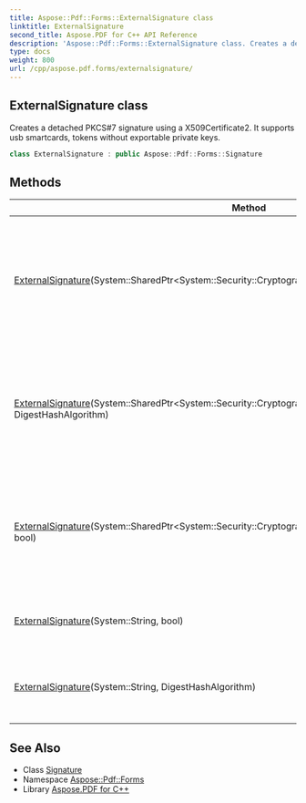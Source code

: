 ```yaml
---
title: Aspose::Pdf::Forms::ExternalSignature class
linktitle: ExternalSignature
second_title: Aspose.PDF for C++ API Reference
description: 'Aspose::Pdf::Forms::ExternalSignature class. Creates a detached PKCS#7 signature using a X509Certificate2. It supports usb smartcards, tokens without exportable private keys in C++.'
type: docs
weight: 800
url: /cpp/aspose.pdf.forms/externalsignature/
---
```

## ExternalSignature class


Creates a detached PKCS#7 signature using a X509Certificate2. It supports usb smartcards, tokens without exportable private keys.

```cpp
class ExternalSignature : public Aspose::Pdf::Forms::Signature
```

## Methods

| Method | Description |
| --- | --- |
| [ExternalSignature](./externalsignature/)(System::SharedPtr\<System::Security::Cryptography::X509Certificates::X509Certificate2\>) | Creates a detached PKCS#7 **(detached)** signature using a X509Certificate2. It supports usb smartcards, tokens without exportable private keys. |
| [ExternalSignature](./externalsignature/)(System::SharedPtr\<System::Security::Cryptography::X509Certificates::X509Certificate2\>, DigestHashAlgorithm) | Creates a detached PKCS#7 **(detached)** signature using a X509Certificate2. It supports usb smartcards, tokens without exportable private keys. |
| [ExternalSignature](./externalsignature/)(System::SharedPtr\<System::Security::Cryptography::X509Certificates::X509Certificate2\>, bool) | Creates a detached PKCS#7 signature using a X509Certificate2. It supports usb smartcards, tokens without exportable private keys. |
| [ExternalSignature](./externalsignature/)(System::String, bool) | Creates a PKCS#7 signature using a X509Certificate2 as base64 string. |
| [ExternalSignature](./externalsignature/)(System::String, DigestHashAlgorithm) | Creates a PKCS#7 **(detached)** signature using a X509Certificate2 as base64 string. |
## See Also

* Class [Signature](../signature/)
* Namespace [Aspose::Pdf::Forms](../)
* Library [Aspose.PDF for C++](../../)
